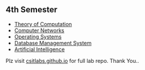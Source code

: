 ## 4th Semester

- [Theory of Computation](https://github.com/csitlabs/4thsem/tree/main/TOC)
- [Computer Networks](https://github.com/csitlabs/4thsem/tree/main/CN)
- [Operating Systems](https://github.com/csitlabs/4thsem/tree/main/OS)
- [Database Management System](https://github.com/csitlabs/4thsem/tree/main/DBMS)
- [Artificial Intelligence](https://github.com/csitlabs/4thsem/tree/main/AI)


Plz visit [csitlabs.github.io](https://csitlabs.github.io) for full lab repo.
Thank You..
